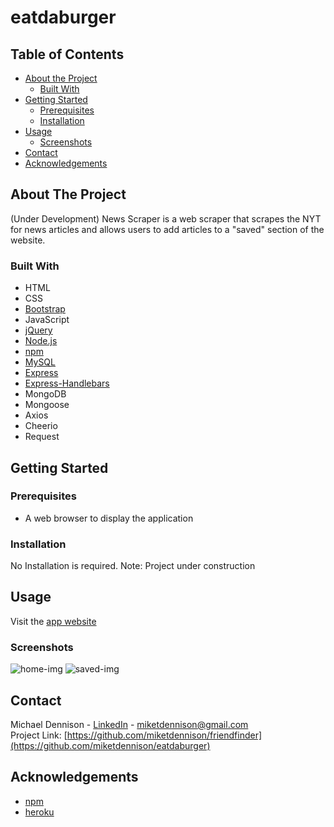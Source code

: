 # eatdaburger
## Table of Contents

* [About the Project](#about-the-project)
  * [Built With](#built-with)
* [Getting Started](#getting-started)
  * [Prerequisites](#prerequisites)
  * [Installation](#installation)
* [Usage](#usage)
  * [Screenshots](#sceenshots)
* [Contact](#contact)
* [Acknowledgements](#acknowledgements)

## About The Project
(Under Development)
News Scraper is a web scraper that scrapes the NYT for news articles and allows users to add articles to a "saved" section of the website.

### Built With
* HTML
* CSS
* [Bootstrap](https://getbootstrap.com/)
* JavaScript
* [jQuery](https://jquery.com/)
* [Node.js](https://nodejs.org/en/)
* [npm](https://www.npmjs.com/)
* [MySQL](https://expressjs.com/)
* [Express](https://expressjs.com/)
* [Express-Handlebars](https://handlebarsjs.com/)
* MongoDB
* Mongoose
* Axios
* Cheerio
* Request

## Getting Started

### Prerequisites
* A web browser to display the application


### Installation  
No Installation is required.
Note: Project under construction 

## Usage
Visit  the [app website](https://news-scrape-smu.herokuapp.com/)

### Screenshots

![home-img][home-img]
![saved-img][saved-img]


## Contact
Michael Dennison - [LinkedIn](https://linkedin.com/in/michaeltdennison) - miketdennison@gmail.com  
Project Link: [https://github.com/miketdennison/friendfinder](https://github.com/miketdennison/eatdaburger)


## Acknowledgements
* [npm](https://www.npmjs.com/)
* [heroku](https://www.heroku.com/)

<!-- IMAGES -->
[home-img]: ./readme-imgs/home.gif
[saved-img]: ./readme-imgs/saved.gif
